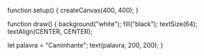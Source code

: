 function setup() {
  createCanvas(400, 400);
}

function draw() {
  background("white");
  fill("black");
  textSize(64);
  textAlign(CENTER, CENTER);
  
  let palavra = "Caminhante";
  text(palavra, 200, 200);
}
